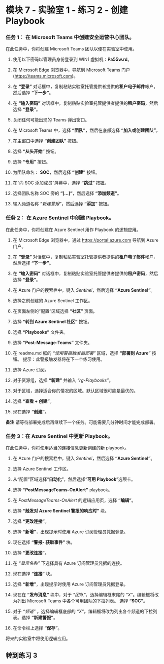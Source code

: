 # 模块 7 - 实验室 1 - 练习 2 - 创建 Playbook

### 任务 1： 在 Microsoft Teams 中创建安全运营中心团队。

在此任务中，你将创建 Microsoft Teams 团队以便在实验室中使用。

1. 使用以下密码以管理员身份登录到 WIN1 虚拟机：**Pa55w.rd**。  

2. 在 Microsoft Edge 浏览器中，导航到 Microsoft Teams 门户 (https://teams.microsoft.com)。

3. 在 **“登录”** 对话框中，复制粘贴实验室托管提供者提供的**租户电子邮件**帐户，然后选择 **“下一步”**。

4. 在 **“输入密码”** 对话框中，复制粘贴实验室托管提供者提供的**租户密码**，然后选择 **“登录”**。

5. 关闭任何可能出现的 Teams 弹出窗口。

6. 在 Microsoft Teams 中，选择 **“团队”**，然后在底部选择 **“加入或创建团队”**。

7. 在主窗口中选择 **“创建团队”** 按钮。

8. 选择 **“从头开始”** 按钮。

9. 选择 **“专用”** 按钮。

10. 为团队命名： **SOC**，然后选择 **“创建”** 按钮。

11. 在“向 SOC 添加成员”屏幕中，选择 **“跳过”** 按钮。 

12. 选择团队名称 SOC 旁的 **“[...]”**，然后选择 **“添加频道”**。

13. 输入频道名称 *“新建警报”*，然后选择 **“添加”** 按钮。

### 任务 2： 在 Azure Sentinel 中创建 Playbook。

在此任务中，你将创建在 Azure Sentinel 用作 Playbook 的逻辑应用。

1. 在 Microsoft Edge 浏览器中，通过 https://portal.azure.com 导航到 Azure 门户。

2. 在 **“登录”** 对话框中，复制粘贴实验室托管提供者提供的**租户电子邮件**帐户，然后选择 **“下一步”**。

3. 在 **“输入密码”** 对话框中，复制粘贴实验室托管提供者提供的**租户密码**，然后选择 **“登录”**。

4. 在 Azure 门户的搜索栏中，键入 *Sentinel*，然后选择 **“Azure Sentinel”**。

5. 选择之前创建的 Azure Sentinel 工作区。

6. 在页面左侧的“配置”区域选择 **“社区”** 页面。

7. 选择 **“转到 Azure Sentinel 社区”** 按钮。

8. 选择 **“Playbooks”** 文件夹。

9. 选择 **“Post-Message-Teams”** 文件夹。

10. 在 readme.md 框的 *“使用警报触发器部署”* 区域，选择 **“部署到 Azure”** 按钮。  提示：此警报触发器将在下一个练习使用。

11. 选择 Azure 订阅。

12. 对于资源组，选择 **“新建”** 并输入 *“rg-Playbooks”*。

13. 对于区域，选择适合你的情况的区域。默认区域很可能是最优的。

14. 选择 **“查看 + 创建”**。

15. 现在选择 **“创建”**。

**备注** 请等待部署完成后再继续下一个任务。可能需要几分钟时间才能完成部署。

### 任务 3：在 Azure Sentinel 中更新 Playbook。

在此任务中，你将使用适当的连接信息更新创建的新 playbook。

1. 在 Azure 门户的搜索栏中，键入 *Sentinel*，然后选择 **“Azure Sentinel”**。

2. 选择 Azure Sentinel 工作区。

3. 从“配置”区域选择“**自动化**”，然后选择“**可用 Playbook**”选项卡。

4. 选择 **“PostMessageTeams-OnAlert”** playbook。

5. 在 *PostMessageTeams-OnAlert* 的逻辑应用页，选择 **“编辑”**。

6. 选择 **“触发对 Azure Sentinel 警报的响应时”** 块。

7. 选择 **“更改连接”**。

8. 选择 **“新增”**，出现提示时使用 Azure 订阅管理员凭据登录。

9. 现在选择 **“警报- 获取事件”** 块。

10. 选择 **“更改连接”**。

11. 在 *“显示名称”* 下选择具有 Azure 订阅管理员凭据的连接。

12. 现在选择 **“连接”** 块。

13. 选择 **“新增”**，出现提示时使用 Azure 订阅管理员凭据登录。

14. 现在在 **“发布消息”** 块中，对于 *“团队”*，选择编辑框末尾的 *“X”*。编辑框将改为列出 Microsoft Teams 中各个可用团队的下拉列表。  选择 **“SOC”**。

15. 对于 *“频道”* ，选择编辑框底部的 *“X”*。编辑框将改为列出各个频道的下拉列表。选择 **“新建警报”**。

16. 在命令栏上选择 **“保存”**。

将来的实验室中将使用逻辑应用。

## 转到练习 3
